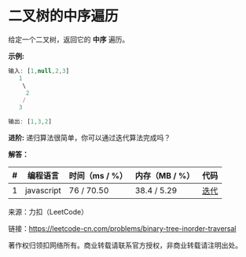 # 二叉树的中序遍历

给定一个二叉树，返回它的 **中序** 遍历。

**示例:**

``` javascript
输入: [1,null,2,3]
   1
    \
     2
    /
   3

输出: [1,3,2]
```

**进阶:** 递归算法很简单，你可以通过迭代算法完成吗？

**解答：**

**#**|**编程语言**|**时间（ms / %）**|**内存（MB / %）**|**代码**
--|--|--|--|--
1|javascript|76 / 70.50|38.4 / 5.29|[迭代](./javascript/ac_v1.js)

来源：力扣（LeetCode）

链接：https://leetcode-cn.com/problems/binary-tree-inorder-traversal

著作权归领扣网络所有。商业转载请联系官方授权，非商业转载请注明出处。
